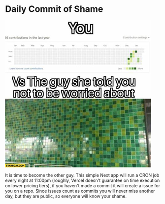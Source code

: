 # Daily Commit of Shame

![You vs the guy she tells you not to worry about](./readme/meme.jpg)

It is time to become the other guy. This simple Next app will run a CRON job every night at 11:00pm (roughly, Vercel doesn't guarantee on time execution on lower pricing tiers), if you haven't made a commit it will create a issue for you on a repo. Since issues count as commits you will never miss another day, but they are public, so everyone will know your shame.
